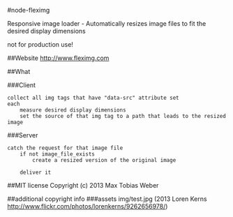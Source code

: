 #node-fleximg

Responsive image loader - Automatically resizes image files to fit the desired display dimensions

not for production use!

##Website
http://www.fleximg.com

##What

###Client

```
collect all img tags that have "data-src" attribute set
each
	measure desired display dimensions
	set the source of that img tag to a path that leads to the resized image

```

###Server
```
catch the request for that image file
	if not image_file_exists
		create a resized version of the original image
	
	deliver it
```

##MIT license
Copyright (c) 2013 Max Tobias Weber


##additional copyright info
###assets
img/test.jpg (2013 Loren Kerns http://www.flickr.com/photos/lorenkerns/9262656978/)